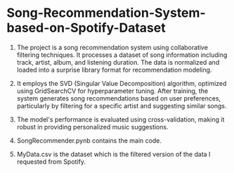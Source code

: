 # Song-Recommendation-System-based-on-Spotify-Dataset
1. The project is a song recommendation system using collaborative filtering techniques. It processes a dataset of song information including track, artist, album, and listening duration. The data is normalized and loaded into a surprise library format for recommendation modeling.
   
2. It employs the SVD (Singular Value Decomposition) algorithm, optimized using GridSearchCV for hyperparameter tuning. After training, the system generates song recommendations based on user preferences, particularly by filtering for a specific artist and suggesting similar songs.
   
3. The model's performance is evaluated using cross-validation, making it robust in providing personalized music suggestions.

4. SongRecommender.pynb contains the main code.

5. MyData.csv is the dataset which is the filtered version of the data I requested from Spotify.
